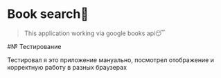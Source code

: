 # Book search📖

> This application working via google books api😴

#№ Тестирование 

Тестировал я это приложение мануально, посмотрел отображение и корректную работу в разных браузерах
